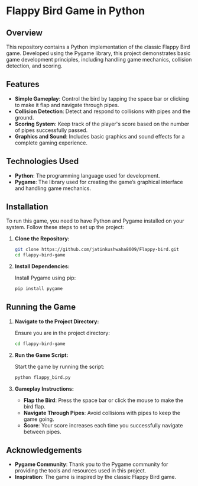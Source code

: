 # Flappy Bird Game in Python

## Overview

This repository contains a Python implementation of the classic Flappy Bird game. Developed using the Pygame library, this project demonstrates basic game development principles, including handling game mechanics, collision detection, and scoring.

## Features

- **Simple Gameplay**: Control the bird by tapping the space bar or clicking to make it flap and navigate through pipes.
- **Collision Detection**: Detect and respond to collisions with pipes and the ground.
- **Scoring System**: Keep track of the player's score based on the number of pipes successfully passed.
- **Graphics and Sound**: Includes basic graphics and sound effects for a complete gaming experience.

## Technologies Used

- **Python**: The programming language used for development.
- **Pygame**: The library used for creating the game’s graphical interface and handling game mechanics.

## Installation

To run this game, you need to have Python and Pygame installed on your system. Follow these steps to set up the project:

1. **Clone the Repository:**

    ```bash
    git clone https://github.com/jatinkushwaha8009/Flappy-bird.git
    cd flappy-bird-game
    ```

2. **Install Dependencies:**

    Install Pygame using pip:

    ```bash
    pip install pygame
    ```

## Running the Game

1. **Navigate to the Project Directory:**

    Ensure you are in the project directory:

    ```bash
    cd flappy-bird-game
    ```

2. **Run the Game Script:**

    Start the game by running the script:

    ```bash
    python flappy_bird.py
    ```

3. **Gameplay Instructions:**

    - **Flap the Bird**: Press the space bar or click the mouse to make the bird flap.
    - **Navigate Through Pipes**: Avoid collisions with pipes to keep the game going.
    - **Score**: Your score increases each time you successfully navigate between pipes.

## Acknowledgements

- **Pygame Community**: Thank you to the Pygame community for providing the tools and resources used in this project.
- **Inspiration**: The game is inspired by the classic Flappy Bird game.
